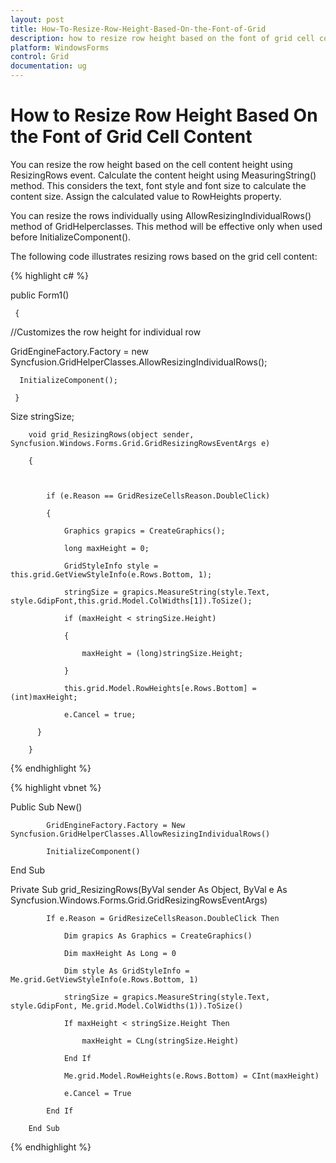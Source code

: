 ```yaml
---
layout: post
title: How-To-Resize-Row-Height-Based-On-the-Font-of-Grid
description: how to resize row height based on the font of grid cell content
platform: WindowsForms
control: Grid
documentation: ug
---
```


# How to Resize Row Height Based On the Font of Grid Cell Content

You can resize the row height based on the cell content height using ResizingRows event. Calculate the content height using MeasuringString() method. This considers the text, font style and font size to calculate the content size. Assign the calculated value to RowHeights property.

You can resize the rows individually using AllowResizingIndividualRows() method of GridHelperclasses. This method will be effective only when used before InitializeComponent().

The following code illustrates resizing rows based on the grid cell content: 

{% highlight c# %}

public Form1()

     {

//Customizes the row height for individual row 

 GridEngineFactory.Factory = new Syncfusion.GridHelperClasses.AllowResizingIndividualRows();

      InitializeComponent();     

     }

Size stringSize;

        void grid_ResizingRows(object sender, Syncfusion.Windows.Forms.Grid.GridResizingRowsEventArgs e)

        {



            if (e.Reason == GridResizeCellsReason.DoubleClick)

            {

                Graphics grapics = CreateGraphics();

                long maxHeight = 0;

                GridStyleInfo style = this.grid.GetViewStyleInfo(e.Rows.Bottom, 1);

                stringSize = grapics.MeasureString(style.Text, style.GdipFont,this.grid.Model.ColWidths[1]).ToSize();  

                if (maxHeight < stringSize.Height)

                {

                    maxHeight = (long)stringSize.Height;

                }

                this.grid.Model.RowHeights[e.Rows.Bottom] = (int)maxHeight;

                e.Cancel = true;           

          }            

        }


{% endhighlight %}

{% highlight vbnet %}

Public Sub New()

            GridEngineFactory.Factory = New Syncfusion.GridHelperClasses.AllowResizingIndividualRows()

            InitializeComponent()           

End Sub





Private Sub grid_ResizingRows(ByVal sender As Object, ByVal e As Syncfusion.Windows.Forms.Grid.GridResizingRowsEventArgs)

            If e.Reason = GridResizeCellsReason.DoubleClick Then

                Dim grapics As Graphics = CreateGraphics()

                Dim maxHeight As Long = 0

                Dim style As GridStyleInfo = Me.grid.GetViewStyleInfo(e.Rows.Bottom, 1)

                stringSize = grapics.MeasureString(style.Text, style.GdipFont, Me.grid.Model.ColWidths(1)).ToSize()

                If maxHeight < stringSize.Height Then

                    maxHeight = CLng(stringSize.Height)

                End If

                Me.grid.Model.RowHeights(e.Rows.Bottom) = CInt(maxHeight)

                e.Cancel = True

            End If

        End Sub




{% endhighlight %}

